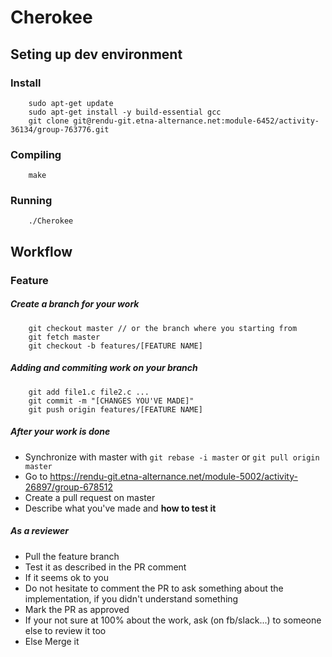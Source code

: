 # Cherokee

## Seting up dev environment

### Install

```
    sudo apt-get update
    sudo apt-get install -y build-essential gcc
    git clone git@rendu-git.etna-alternance.net:module-6452/activity-36134/group-763776.git
```

### Compiling

```
    make
```

### Running

```
    ./Cherokee
```

## Workflow

### Feature

##### Create a branch for your work
```
    git checkout master // or the branch where you starting from
    git fetch master
    git checkout -b features/[FEATURE NAME]
```

##### Adding and commiting work on your branch
```
    git add file1.c file2.c ...
    git commit -m "[CHANGES YOU'VE MADE]"
    git push origin features/[FEATURE NAME]
```

##### After your work is done

- Synchronize with master with `git rebase -i master` or `git pull origin master`
- Go to https://rendu-git.etna-alternance.net/module-5002/activity-26897/group-678512
- Create a pull request on master
- Describe what you've made and **how to test it**

##### As a reviewer

- Pull the feature branch
- Test it as described in the PR comment
- If it seems ok to you
- Do not hesitate to comment the PR to ask something about the implementation, if you didn't understand something
- Mark the PR as approved
- If your not sure at 100% about the work, ask (on fb/slack...) to someone else to review it too
- Else Merge it

